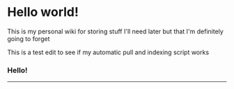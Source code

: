 # Hello world!

This is my personal wiki for storing stuff I'll need later but that I'm definitely going to forget

This is a test edit to see if my automatic pull and indexing script works

### Hello!
--------------
